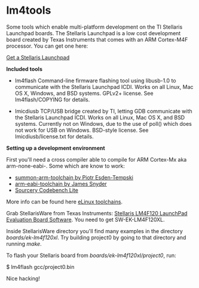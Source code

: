 lm4tools
========

Some tools which enable multi-platform development on the TI Stellaris Launchpad boards. The Stellaris Launchpad is a low cost development board created by Texas Instruments that comes with an ARM Cortex-M4F processor. You can get one here:

[Get a Stellaris Launchpad](http://www.ti.com/ww/en/launchpad/stellaris_head.html?DCMP=stellaris-launchpad&HQS=stellaris-launchpad-b)

__Included tools__

* lm4flash
Command-line firmware flashing tool using libusb-1.0 to communicate with the Stellaris Launchpad ICDI. Works on all Linux, Mac OS X, Windows, and BSD systems.
GPLv2+ license. See lm4flash/COPYING for details.

* lmicdiusb
TCP/USB bridge created by TI, letting GDB communicate with the Stellaris Launchpad ICDI. Works on all Linux, Mac OS X, and BSD systems. Currently not on Windows, due to the use of poll() which does not work for USB on Windows.
BSD-style license. See lmicdiusb/license.txt for details.

__Setting up a development environment__

First you'll need a cross compiler able to compile for ARM Cortex-Mx aka arm-none-eabi-. Some which are know to work:

* [summon-arm-toolchain by Piotr Esden-Tempski](https://github.com/esden/summon-arm-toolchain)
* [arm-eabi-toolchain by James Snyder](https://github.com/jsnyder/arm-eabi-toolchain)
* [Sourcery Codebench Lite](http://www.mentor.com/embedded-software/sourcery-tools/sourcery-codebench/editions/lite-edition/request?id=e023fac2-e611-476b-a702-90eabb2aeca8&downloadlite=scblite2012&fmpath=/embedded-software/sourcery-tools/sourcery-codebench/editions/lite-edition/form)

More info can be found here [eLinux toolchains](http://elinux.org/Toolchains).

Grab StellarisWare from Texas Instruments: [Stellaris LM4F120 LaunchPad Evaluation Board Software](http://www.ti.com/tool/sw-ek-lm4f120xl). You need to get SW-EK-LM4F120XL.

Inside StellarisWare directory you'll find many examples in the directory *boards/ek-lm4f120xl*. Try building project0 by going to that directory and running *make*.

To flash your Stellaris board from *boards/ek-lm4f120xl/project0*, run:

$ lm4flash gcc/project0.bin

Nice hacking!
